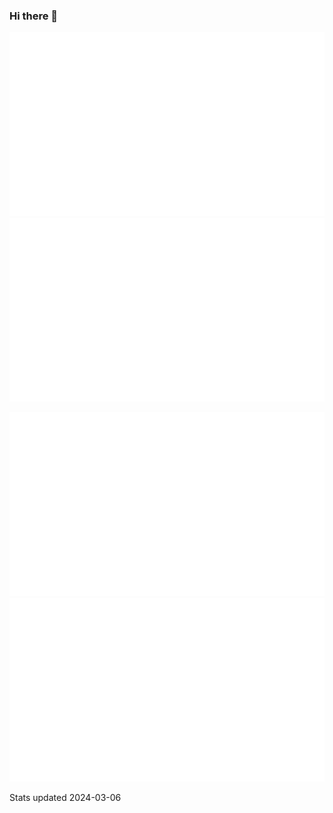 ### Hi there 👋

![](https://raw.githubusercontent.com/PawOrmstrupMadsen/github-stats/master/generated/overview.svg#gh-dark-mode-only)
![](https://raw.githubusercontent.com/PawOrmstrupMadsen/github-stats/master/generated/overview.svg#gh-light-mode-only)

![](https://raw.githubusercontent.com/PawOrmstrupMadsen/github-stats/master/generated/languages.svg#gh-dark-mode-only)
![](https://raw.githubusercontent.com/PawOrmstrupMadsen/github-stats/master/generated/languages.svg#gh-light-mode-only)

Stats updated 2024-03-06

<!--
**PawOrmstrupMadsen/PawOrmstrupMadsen** is a ✨ _special_ ✨ repository because its `README.md` (this file) appears on your GitHub profile.

Here are some ideas to get you started:

- 🔭 I’m currently working on ...
- 🌱 I’m currently learning ...
- 👯 I’m looking to collaborate on ...
- 🤔 I’m looking for help with ...
- 💬 Ask me about ...
- 📫 How to reach me: ...
- 😄 Pronouns: ...
- ⚡ Fun fact: ...
-->
